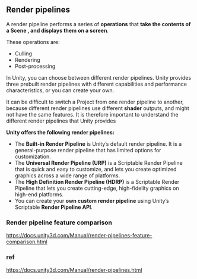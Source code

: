## Render pipelines
A render pipeline performs a series of **operations** that **take the contents of a Scene
, and displays them on a screen**.

These operations are:

- Culling
- Rendering
- Post-processing

In Unity, you can choose between different render pipelines. Unity provides three prebuilt render pipelines with different capabilities and performance characteristics, or you can create your own.


It can be difficult to switch a Project from one render pipeline to another, because different render pipelines use different **shader**
 outputs, and might not have the same features. It is therefore important to understand the different render pipelines that Unity provides
 

**Unity offers the following render pipelines:** 

- The **Built-in Render Pipeline** is Unity’s default render pipeline. It is a general-purpose render pipeline that has limited options for customization.
- The **Universal Render Pipeline (URP)** is a Scriptable Render Pipeline that is quick and easy to customize, and lets you create optimized graphics across a wide range of platforms.
- The **High Definition Render Pipeline (HDRP)** is a Scriptable Render Pipeline that lets you create cutting-edge, high-fidelity graphics on high-end platforms.
- You can create your **own custom render pipeline** using Unity’s Scriptable **Render Pipeline API**.


### Render pipeline feature comparison
https://docs.unity3d.com/Manual/render-pipelines-feature-comparison.html

### ref
https://docs.unity3d.com/Manual/render-pipelines.html

